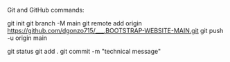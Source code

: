 Git and GitHub commands:

git init
git branch -M main
git remote add origin https://github.com/dgonzo715/___.BOOTSTRAP-WEBSITE-MAIN.git
git push -u origin main

git status
git add .
git commit -m "technical message"